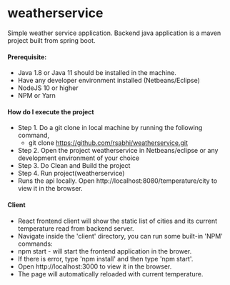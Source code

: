 # weatherservice
Simple weather service application. Backend java application is a maven project built from spring boot.
#### Prerequisite:
* Java 1.8 or Java 11 should be installed in the machine.
* Have any developer environment installed (Netbeans/Eclipse)
* NodeJS 10 or higher
* NPM or Yarn 



#### How do I execute the project
* Step 1. Do a git clone in local machine by running the following command,
  * git clone https://github.com/rsabhi/weatherservice.git
* Step 2. Open the project weatherservice in Netbeans/eclipse or any development environment of your choice
* Step 3. Do Clean and Build the project
* Step 4. Run project(weatherservice)
* Runs the api locally. Open http://localhost:8080/temperature/city to view it in the browser.

#### Client
* React frontend client will show the static list of cities and its current temperature read from backend server.
* Navigate inside the 'client' directory, you can run some built-in 'NPM' commands:
* npm start - will start the frontend application in the brower. 
* If there is error, type 'npm install' and then type 'npm start'.
* Open http://localhost:3000 to view it in the browser.
* The page will automatically reloaded with current temperature. 
